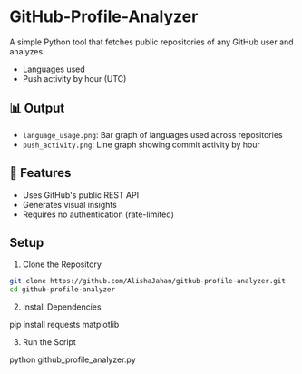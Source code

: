 # GitHub-Profile-Analyzer

A simple Python tool that fetches public repositories of any GitHub user and analyzes:

- Languages used
- Push activity by hour (UTC)

## 📊 Output

- `language_usage.png`: Bar graph of languages used across repositories
- `push_activity.png`: Line graph showing commit activity by hour

## 🔧 Features

- Uses GitHub's public REST API
- Generates visual insights
- Requires no authentication (rate-limited)

## Setup

1. Clone the Repository
   
```bash
git clone https://github.com/AlishaJahan/github-profile-analyzer.git
cd github-profile-analyzer
```
2. Install Dependencies
   
pip install requests matplotlib

3. Run the Script
   
python github_profile_analyzer.py
